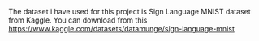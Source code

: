 The dataset i have used for this project is Sign Language MNIST dataset from Kaggle.
You can download from this https://www.kaggle.com/datasets/datamunge/sign-language-mnist
